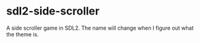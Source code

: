 # sdl2-side-scroller
A side scroller game in SDL2. The name will change when I figure out what the theme is.
